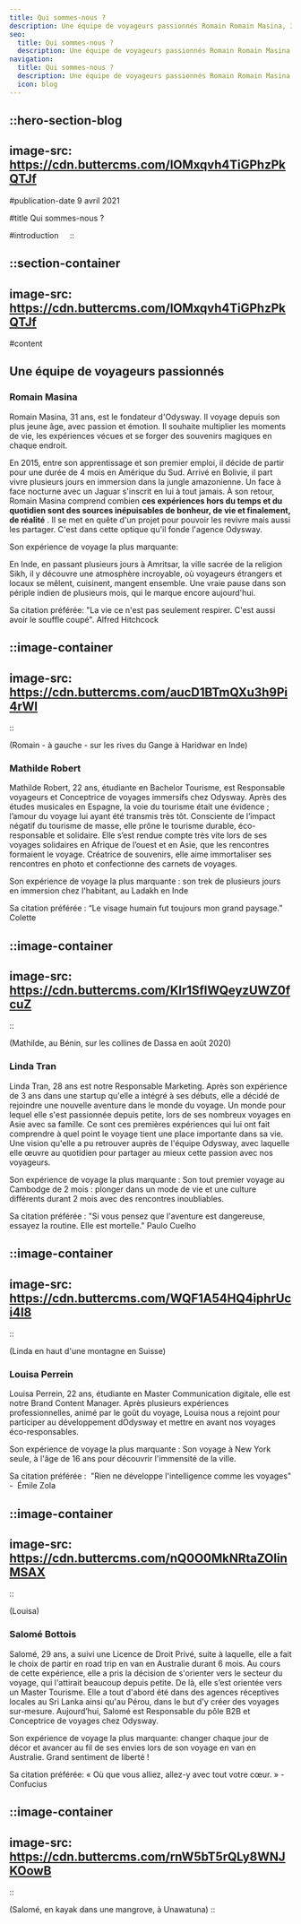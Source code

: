 ```yaml
---
title: Qui sommes-nous ?
description: Une équipe de voyageurs passionnés Romain Romain Masina, 30 ans est le fondateur d'Odysway. Il voyage depuis son plus jeune âge, avec passion et émotion. Il souhaite multiplier les moments de vie, les expériences vécues et se forger des souvenirs magiques en chaque endroit. En 2015, entre son apprentissage et ...
seo:
  title: Qui sommes-nous ?
  description: Une équipe de voyageurs passionnés Romain Romain Masina, 30 ans est le fondateur d'Odysway. Il voyage depuis son plus jeune âge, avec passio
navigation:
  title: Qui sommes-nous ?
  description: Une équipe de voyageurs passionnés Romain Romain Masina, 30 ans est le fondateur d'Odysway. Il voyage depuis son plus jeune âge, avec passion et émotion. Il souhaite multiplier les moments de vie, les expériences vécues et se forger des souvenirs magiques en chaque endroit. En 2015, entre son apprentissage et ...
  icon: blog
---
```


::hero-section-blog
---
image-src: https://cdn.buttercms.com/lOMxqvh4TiGPhzPkQTJf
---
#publication-date
9 avril 2021

#title
Qui sommes-nous ?

#introduction
   
::

::section-container
---
image-src: https://cdn.buttercms.com/lOMxqvh4TiGPhzPkQTJf
---
#content
## Une équipe de voyageurs passionnés 

### Romain Masina

Romain Masina, 31 ans, est le fondateur d'Odysway. Il voyage depuis son plus jeune âge, avec passion et émotion. Il souhaite multiplier les moments de vie, les expériences vécues et se forger des souvenirs magiques en chaque endroit. 

En 2015, entre son apprentissage et son premier emploi, il décide de partir pour une durée de 4 mois en Amérique du Sud. Arrivé en Bolivie, il part vivre plusieurs jours en immersion dans la jungle amazonienne. Un face à face nocturne avec un Jaguar s'inscrit en lui à tout jamais. À son retour, Romain Masina comprend combien **ces expériences hors du temps et du quotidien sont des sources inépuisables de bonheur, de vie et finalement, de réalité** . Il se met en quête d'un projet pour pouvoir les revivre mais aussi les partager. C'est dans cette optique qu'il fonde l'agence Odysway.

Son expérience de voyage la plus marquante: 

En Inde, en passant plusieurs jours à Amritsar, la ville sacrée de la religion Sikh, il y découvre une atmosphère incroyable, où voyageurs étrangers et locaux se mêlent, cuisinent, mangent ensemble. Une vraie pause dans son périple indien de plusieurs mois, qui le marque encore aujourd'hui. 

Sa citation préférée: "La vie ce n'est pas seulement respirer. C'est aussi avoir le souffle coupé". Alfred Hitchcock

::image-container
---
image-src: https://cdn.buttercms.com/aucD1BTmQXu3h9Pi4rWl
---
::

(Romain - à gauche - sur les rives du Gange à Haridwar en Inde)

### **Mathilde Robert**

Mathilde Robert, 22 ans, étudiante en Bachelor Tourisme, est Responsable voyageurs et Conceptrice de voyages immersifs chez Odysway. Après des études musicales en Espagne, la voie du tourisme était une évidence ; l’amour du voyage lui ayant été transmis très tôt. Consciente de l’impact négatif du tourisme de masse, elle prône le tourisme durable, éco-responsable et solidaire. Elle s’est rendue compte très vite lors de ses voyages solidaires en Afrique de l’ouest et en Asie, que les rencontres formaient le voyage. Créatrice de souvenirs, elle aime immortaliser ses rencontres en photo et confectionne des carnets de voyages. 

Son expérience de voyage la plus marquante : son trek de plusieurs jours en immersion chez l'habitant, au Ladakh en Inde 

Sa citation préférée : “Le visage humain fut toujours mon grand paysage.” Colette

::image-container
---
image-src: https://cdn.buttercms.com/KIr1SfIWQeyzUWZ0fcuZ
---
::

(Mathilde, au Bénin, sur les collines de Dassa en août 2020)

### **Linda Tran**

Linda Tran, 28 ans est notre Responsable Marketing. Après son expérience de 3 ans dans une startup qu'elle a intégré à ses débuts, elle a décidé de rejoindre une nouvelle aventure dans le monde du voyage. Un monde pour lequel elle s'est passionnée depuis petite, lors de ses nombreux voyages en Asie avec sa famille. Ce sont ces premières expériences qui lui ont fait comprendre à quel point le voyage tient une place importante dans sa vie. Une vision qu'elle a pu retrouver auprès de l'équipe Odysway, avec laquelle elle œuvre au quotidien pour partager au mieux cette passion avec nos voyageurs.

Son expérience de voyage la plus marquante : Son tout premier voyage au Cambodge de 2 mois : plonger dans un mode de vie et une culture différents durant 2 mois avec des rencontres inoubliables.

Sa citation préférée : "Si vous pensez que l'aventure est dangereuse, essayez la routine. Elle est mortelle." Paulo Cuelho

::image-container
---
image-src: https://cdn.buttercms.com/WQF1A54HQ4iphrUci4I8
---
::

(Linda en haut d'une montagne en Suisse)

### **Louisa Perrein**

Louisa Perrein, 22 ans, étudiante en Master Communication digitale, elle est notre Brand Content Manager. Après plusieurs expériences professionnelles, animé par le goût du voyage, Louisa nous a rejoint pour participer au développement dOdysway et mettre en avant nos voyages éco-responsables.

Son expérience de voyage la plus marquante : Son voyage à New York seule, à l'âge de 16 ans pour découvrir l'immensité de la ville. 

Sa citation préférée :  "Rien ne développe l'intelligence comme les voyages" -  Émile Zola

::image-container
---
image-src: https://cdn.buttercms.com/nQ0O0MkNRtaZOIinMSAX
---
::

(Louisa)

### **Salomé Bottois**

Salomé, 29 ans, a suivi une Licence de Droit Privé, suite à laquelle, elle a fait le choix de partir en road trip en van en Australie durant 6 mois. Au cours de cette expérience, elle a pris la décision de s'orienter vers le secteur du voyage, qui l'attirait beaucoup depuis petite. De là, elle s’est orientée vers un Master Tourisme. Elle a tout d'abord été dans des agences réceptives locales au Sri Lanka ainsi qu'au Pérou, dans le but d'y créer des voyages sur-mesure. Aujourd’hui, Salomé est Responsable du pôle B2B et Conceptrice de voyages chez Odysway.

Son expérience de voyage la plus marquante: changer chaque jour de décor et avancer au fil de ses envies lors de son voyage en van en Australie. Grand sentiment de liberté !

Sa citation préférée: « Où que vous alliez, allez-y avec tout votre cœur. » - Confucius

::image-container
---
image-src: https://cdn.buttercms.com/rnW5bT5rQLy8WNJKOowB
---
::

(Salomé, en kayak dans une mangrove, à Unawatuna)
::
